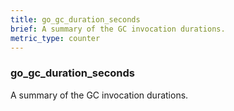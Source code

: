 ```yaml
---
title: go_gc_duration_seconds
brief: A summary of the GC invocation durations.
metric_type: counter
---
```

### go_gc_duration_seconds

A summary of the GC invocation durations.